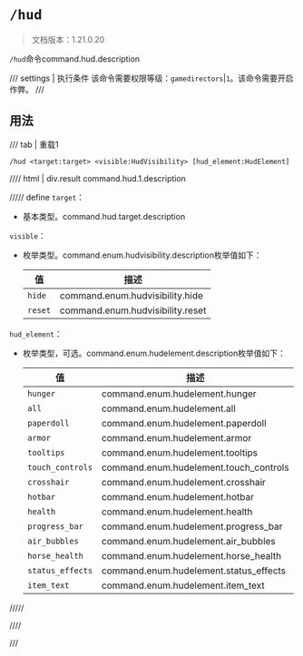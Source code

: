 # `/hud`

> 文档版本：1.21.0.20

`/hud`命令command.hud.description

/// settings | 执行条件
该命令需要权限等级：`gamedirectors`|`1`。该命令需要开启作弊。
///

## 用法

/// tab | 重载1
```mcfunction
/hud <target:target> <visible:HudVisibility> [hud_element:HudElement]
```

//// html | div.result
command.hud.1.description

///// define
`target`：<!-- md:samp target -->

- 基本类型。command.hud.target.description

`visible`：<!-- md:samp HudVisibility -->

- 枚举类型。command.enum.hudvisibility.description枚举值如下：

  |值|描述|
  |---|---|
  |`hide`|command.enum.hudvisibility.hide|
  |`reset`|command.enum.hudvisibility.reset|


`hud_element`：<!-- md:samp HudElement -->

- 枚举类型，可选。command.enum.hudelement.description枚举值如下：

  |值|描述|
  |---|---|
  |`hunger`|command.enum.hudelement.hunger|
  |`all`|command.enum.hudelement.all|
  |`paperdoll`|command.enum.hudelement.paperdoll|
  |`armor`|command.enum.hudelement.armor|
  |`tooltips`|command.enum.hudelement.tooltips|
  |`touch_controls`|command.enum.hudelement.touch_controls|
  |`crosshair`|command.enum.hudelement.crosshair|
  |`hotbar`|command.enum.hudelement.hotbar|
  |`health`|command.enum.hudelement.health|
  |`progress_bar`|command.enum.hudelement.progress_bar|
  |`air_bubbles`|command.enum.hudelement.air_bubbles|
  |`horse_health`|command.enum.hudelement.horse_health|
  |`status_effects`|command.enum.hudelement.status_effects|
  |`item_text`|command.enum.hudelement.item_text|



/////

////

///
